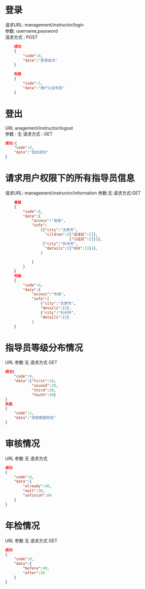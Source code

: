 # 登录
请求URL:  management/instructor/login   
参数:  username,password   
请求方式 : POST  
```json   
    成功
    {
        "code":0,
        "data":"登录成功"
    }
    
    失败 
    {
        "code":1,
        "data":"用户认证失败"
    }
```


# 登出
URL anagement/instructor/logout   
参数 : 无
请求方式 : GET

```json
成功:{
    "code":0,
    "data":"登出成功"
}
```


# 请求用户权限下的所有指导员信息
请求URL: management/instructor/information
参数:无
请求方式:GET
```json
    省级
    {
        "code":0,
        "data":{
            "access":"省级",
            "info":
                [{"city":"太原市",
                  "cildren":[{"迎泽区":[]},
                             {"小店区":[]}]},
                 {"city":"忻州市",
                  "details":[{"XXX":[]}]},
                ]
                
            }
        }
    }
    市级
    {
        "code":0,
        "data":{
            "access":"市级",
            "info":[
                {"city":"太原市",
                "details":[]},
                {"city":"忻州市",
                "details":[]}
            ]
    }
```

# 指导员等级分布情况
URL 
参数 无
请求方式 GET
```json
成功{
    "code":0,
    "data":{"first":10,
            "second":20,
            "third":30,
            "fouth":40}
}
失败
{
    "code":1,
    "data":"获取数据失败"
}
```


# 审核情况
URL
参数 无
请求方式
```json
成功
{
    "code":0,
    "data":{
        "already":40,
        "wait":50,
        "unfinish":60
    }
}
```



# 年检情况
URL
参数 无
请求方式 GET
```json
成功
{
    "code":0,
    "data":{
        "before":40,
        "after":50
    }
}
```


# 
